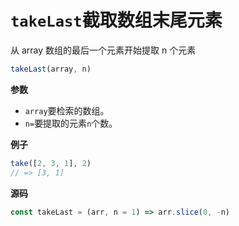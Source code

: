 # `takeLast`截取数组末尾元素

从 array 数组的最后一个元素开始提取 n 个元素

```js
takeLast(array, n)
```

**参数**

-   `array`要检索的数组。
-   `n=`要提取的元素`n`个数。

**例子**

```js
take([2, 3, 1], 2)
// => [3, 1]
```

**源码**

```js
const takeLast = (arr, n = 1) => arr.slice(0, -n)
```
